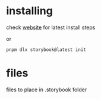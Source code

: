 # installing
check [website](https://storybook.js.org/docs/get-started) for latest install steps

or

```
pnpm dlx storybook@latest init
```

# files
files to place in .storybook folder